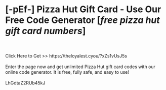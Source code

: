 # [-pEf-] Pizza Hut Gift Card - Use Our Free Code Generator [*free pizza hut gift card numbers*]
<br>
<br>Click Here to Get >> https://theloyalest.cyou/?xZs1vUsJ5s
<br>
<br>Enter the page now and get unlimited Pizza Hut gift card codes with our online code generator. It is free, fully safe, and easy to use!
<br>
<br>LhGdtaZ2RUb45kJ

